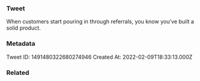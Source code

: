 ### Tweet
When customers start pouring in through referrals, you know you’ve built a solid product.

### Metadata
Tweet ID: 1491480322680274946
Created At: 2022-02-09T18:33:13.000Z

### Related

